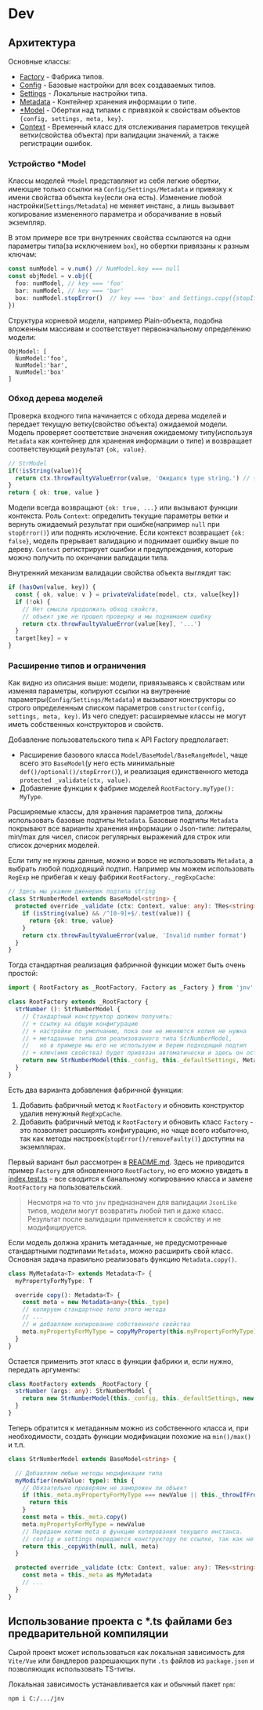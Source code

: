 
# Dev

## Архитектура

Основные классы:

* [Factory](./src/models.ts) - Фабрика типов.
* [Config](./src/config.ts) - Базовые настройки для всех создаваемых типов.
* [Settings](./src/settings.ts) - Локальные настройки типа.
* [Metadata](./src/metadata.ts) - Контейнер хранения информации о типе.
* [*Model](./src/models.ts) - Обертки над типами с привязкой к свойствам объектов `{config, settings, meta, key}`.
* [Context](./src/context.ts) - Временный класс для отслеживания параметров текущей ветки(свойства объекта) при валидации значений, а также регистрации ошибок.

### Устройство *Model

Классы моделей `*Model` представляют из себя легкие обертки, имеющие только ссылки на `Config/Settings/Metadata` и привязку к имени свойства объекта `key`(если она есть). Изменение любой настройки(`Settings/Metadata`) не меняет инстанс, а лишь вызывает копирование измененного параметра и оборачивание в новый экземпляр.

В этом примере все три внутренних свойства ссылаются на одни параметры типа(за исключением `box`), но обертки привязаны к разным ключам:

```ts
const numModel = v.num() // NumModel.key === null
const objModel = v.obj({
  foo: numModel, // key === 'foo'
  bar: numModel, // key === 'bar'
  box: numModel.stopError()  // key === 'box' and Settings.copy({stopIfError: true})
})
```

Структура корневой модели, например Plain-объекта, подобна вложенным массивам и соответствует первоначальному определению модели:

```
ObjModel: [
  NumModel:'foo',
  NumModel:'bar',
  NumModel:'box'
]
```

### Обход дерева моделей

Проверка входного типа начинается с обхода дерева моделей и передает текущую ветку(свойство объекта) ожидаемой модели. Модель проверяет соответствие значения ожидаемому типу(используя `Metadata` как контейнер для хранения информации о типе) и возвращает соответствующий результат `{ok, value}`. 

```ts
// StrModel
if(!isString(value)){
  return ctx.throwFaultyValueError(value, 'Ожидался type string.') // {ok: false, ...}
}
return { ok: true, value }
```

Модели всегда возвращают `{ok: true, ...}` или вызывают функции контекста. Роль `Context`: определить текущие параметры ветки и вернуть ожидаемый результат при ошибке(например `null` при `stopError()`) или поднять исключение. Если контекст возвращает `{ok: false}`, модель прерывает валидацию и поднимает ошибку выше по дереву. `Context` регистрирует ошибки и предупреждения, которые можно получить по окончании валидации типа.

Внутренний механизм валидации свойства объекта выглядит так:

```ts
if (hasOwn(value, key)) {
  const { ok, value: v } = privateValidate(model, ctx, value[key])
  if (!ok) {
    // Нет смысла продолжать обход свойств,
    // объект уже не прошел проверку и мы поднимаем ошибку
    return ctx.throwFaultyValueError(value[key], '...')
  }
  target[key] = v
}
```

### Расширение типов и ограничения

Как видно из описания выше: модели, привязываясь к свойствам или изменяя параметры, копируют ссылки на внутренние параметры(`Config/Settings/Metadata`) и вызывают конструкторы со строго определенным списком параметров `constructor(config, settings, meta, key)`. Из чего следует: расширяемые классы не могут иметь собственных конструкторов и свойств.

Добавление пользовательского типа к API Factory предполагает:

* Расширение базового класса `Model/BaseModel/BaseRangeModel`, чаще всего это `BaseModel`(у него есть минимальные `def()/optional()/stopError()`), и реализация единственного метода `protected _validate(ctx, value)`.
* Добавление функции к фабрике моделей `RootFactory.myType(): MyType`.

Расширяемые классы, для хранения параметров типа, должны использовать базовые подтипы `Metadata`. Базовые подтипы `Metadata` покрывают все варианты хранения информации о Json-типе: литералы, min/max для чисел, список регулярных выражений для строк или список дочерних моделей.

Если типу не нужны данные, можно и вовсе не использовать `Metadata`, а выбрать любой подходящий подтип. Например мы можем использовать `RegExp` не прибегая к кешу фабрики `RootFactory._regExpCache`:

```ts
// Здесь мы укажем дженерик подтипа string
class StrNumberModel extends BaseModel<string> {
  protected override _validate (ctx: Context, value: any): TRes<string> {
    if (isString(value) && /^[0-9]+$/.test(value)) {
      return {ok: true, value}
    }
    return ctx.throwFaultyValueError(value, 'Invalid number format')
  }
}
```

Тогда стандартная реализация фабричной функции может быть очень простой:

```ts
import { RootFactory as _RootFactory, Factory as _Factory } from 'jnv'

class RootFactory extends _RootFactory {
  strNumber (): StrNumberModel {
    // Стандартный конструктор должен получить:
    // + ссылку на общую конфигурацию
    // + настройки по умолчанию, пока они не меняются копия не нужна    
    // + метаданные типа для реализованного типа StrNumberModel,
    //   но в примере мы его не используем и берем подходящий подтип
    // + ключ(имя свойства) будет привязан автоматически и здесь он остается null
    return new StrNumberModel(this._config, this._defaultSettings, Metadata.str(), null)
  }
}
```

Есть два варианта добавления фабричной функции:

1. Добавить фабричный метод к `RootFactory` и обновить конструктор удалив ненужный `RegExpCache`.
2. Добавить фабричный метод к `RootFactory` и обновить класс `Factory` - это позволяет расширять конфигурацию, но чаще всего избыточно, так как методы настроек(`stopError()/removeFaulty()`) доступны на экземплярах.

Первый вариант был рассмотрен в [README.md](./README.md). Здесь не приводится пример `Factory` для обновленного `RootFactory`, но его можно увидеть в [index.test.ts](./src/index.test.ts) - все сводится к банальному копированию класса и замене `RootFactory` на пользовательский.

> Несмотря на то что `jnv` предназначен для валидации `JsonLike` типов, модели могут возвратить любой тип и даже класс. Результат после валидации применяется к свойству и не модифицируется.

Если модель должна хранить метаданные, не предусмотренные стандартными подтипами `Metadata`, можно расширить свой класс. Основная задача правильно реализовать функцию `Metadata.copy()`.

```ts
class MyMetadata<T> extends Metadata<T> {
  myPropertyForMyType: T

  override copy(): Metadata<T> {
    const meta = new Metadata<any>(this._type)
    // копируем стандартное тело этого метода
    // ...
    // и добавляем копирование собственного свойства
    meta.myPropertyForMyType = copyMyProperty(this.myPropertyForMyType)
  }
}
```

Остается применить этот класс в функции фабрики и, если нужно, передать аргументы:

```ts
class RootFactory extends _RootFactory {
  strNumber (args: any): StrNumberModel {
    return new StrNumberModel(this._config, this._defaultSettings, new MyMetadata(args), null)
  }
}
```

Теперь обратится к метаданным можно из собственного класса и, при необходимости, создать функции модификации похожие на `min()/max()` и т.п.

```ts
class StrNumberModel extends BaseModel<string> {

  // Добавляем любые методы модификации типа
  myModifier(newValue: type): this {
    // Обязательно проверяем не заморожен ли объект
    if (this._meta.myPropertyForMyType === newValue || this._throwIfFrozen()) {
      return this
    }
    const meta = this._meta.copy()
    meta.myPropertyForMyType = newValue
    // Передаем копию meta в функцию копирования текущего инстанса.
    // config и settings передаются конструктору по ссылке, так как не модифицированы
    return this._copyWith(null, null, meta)
  }

  protected override _validate (ctx: Context, value: any): TRes<string> {
    const meta = this._meta as MyMetadata
    // ...
  }
}
```

## Использование проекта с *.ts файлами без предварительной компиляции

Сырой проект может использоваться как локальная зависимость для `Vite/Vue` или бандлеров разрешающих пути `.ts` файлов из `package.json` и позволяющих использовать TS-типы.

Локальная зависимость устанавливается как и обычный пакет `npm`:

    npm i C:/.../jnv
